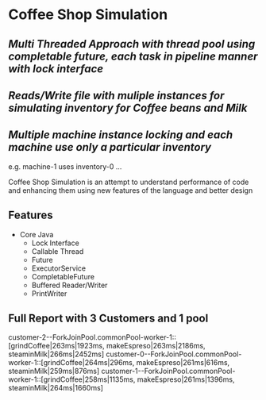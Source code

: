 # Coffee Shop Simulation
## _Multi Threaded Approach with thread pool using completable future, each task in pipeline manner with lock interface_
## _Reads/Write file with muliple instances for simulating inventory for Coffee beans and Milk_
## _Multiple machine instance locking and each machine use only a particular inventory_
e.g. machine-1 uses inventory-0 ...


Coffee Shop Simulation is an attempt to understand performance of code and enhancing them using new features of the language and better design

## Features
- Core Java
	- Lock Interface
	- Callable Thread
	- Future
	- ExecutorService
	- CompletableFuture
	- Buffered Reader/Writer
	- PrintWriter


## Full Report with 3 Customers and 1 pool
customer-2--ForkJoinPool.commonPool-worker-1::[grindCoffee|263ms|1923ms, makeEspreso|263ms|2186ms, steaminMilk|266ms|2452ms]
customer-0--ForkJoinPool.commonPool-worker-1::[grindCoffee|264ms|296ms, makeEspreso|261ms|616ms, steaminMilk|259ms|876ms]
customer-1--ForkJoinPool.commonPool-worker-1::[grindCoffee|258ms|1135ms, makeEspreso|261ms|1396ms, steaminMilk|264ms|1660ms]
